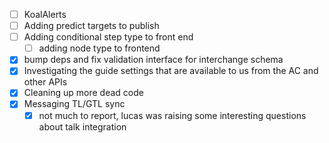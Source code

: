 * [ ] KoalAlerts
* [ ] Adding predict targets to publish
* [ ] Adding conditional step type to front end
  * [ ] adding node type to frontend
* [x] bump deps and fix validation interface for interchange schema
* [x] Investigating the guide settings that are available to us from the AC and other APIs
* [x] Cleaning up more dead code
* [x] Messaging TL/GTL sync
  * [x] not much to report, lucas was raising some interesting questions about talk integration

